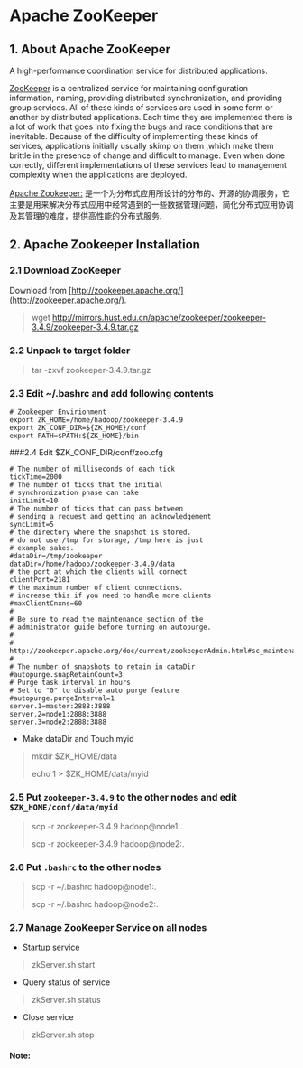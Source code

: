 # Apache ZooKeeper
## 1. About Apache ZooKeeper

A high-performance coordination service for distributed applications.

[ZooKeeper](http://zookeeper.apache.org/) is a centralized service for maintaining configuration information, naming, providing distributed synchronization, and providing group services. All of these kinds of services are used in some form or another by distributed applications. Each time they are implemented there is a lot of work that goes into fixing the bugs and race conditions that are inevitable. Because of the difficulty of implementing these kinds of services, applications initially usually skimp on them ,which make them brittle in the presence of change and difficult to manage. Even when done correctly, different implementations of these services lead to management complexity when the applications are deployed.

[Apache Zookeeper:](http://blog.fens.me/hadoop-family-roadmap/) 是一个为分布式应用所设计的分布的、开源的协调服务，它主要是用来解决分布式应用中经常遇到的一些数据管理问题，简化分布式应用协调及其管理的难度，提供高性能的分布式服务.

## 2. Apache Zookeeper Installation
### 2.1 Download ZooKeeper
Download from [http://zookeeper.apache.org/](http://zookeeper.apache.org/).
> wget http://mirrors.hust.edu.cn/apache/zookeeper/zookeeper-3.4.9/zookeeper-3.4.9.tar.gz

### 2.2 Unpack to target folder
> tar -zxvf zookeeper-3.4.9.tar.gz

### 2.3 Edit ~/.bashrc and add following contents

```
# Zookeeper Envirionment
export ZK_HOME=/home/hadoop/zookeeper-3.4.9
export ZK_CONF_DIR=${ZK_HOME}/conf
export PATH=$PATH:${ZK_HOME}/bin
```

###2.4 Edit $ZK_CONF_DIR/conf/zoo.cfg
```
# The number of milliseconds of each tick
tickTime=2000
# The number of ticks that the initial 
# synchronization phase can take
initLimit=10
# The number of ticks that can pass between 
# sending a request and getting an acknowledgement
syncLimit=5
# the directory where the snapshot is stored.
# do not use /tmp for storage, /tmp here is just 
# example sakes.
#dataDir=/tmp/zookeeper
dataDir=/home/hadoop/zookeeper-3.4.9/data
# the port at which the clients will connect
clientPort=2181
# the maximum number of client connections.
# increase this if you need to handle more clients
#maxClientCnxns=60
#
# Be sure to read the maintenance section of the 
# administrator guide before turning on autopurge.
#
# http://zookeeper.apache.org/doc/current/zookeeperAdmin.html#sc_maintenance
#
# The number of snapshots to retain in dataDir
#autopurge.snapRetainCount=3
# Purge task interval in hours
# Set to "0" to disable auto purge feature
#autopurge.purgeInterval=1
server.1=master:2888:3888
server.2=node1:2888:3888
server.3=node2:2888:3888
```
* Make dataDir and Touch myid
> mkdir $ZK_HOME/data
> 
> echo 1 > $ZK_HOME/data/myid


### 2.5 Put ```zookeeper-3.4.9``` to the other nodes and edit ```$ZK_HOME/conf/data/myid```
> scp -r zookeeper-3.4.9 hadoop@node1:.
>
> scp -r zookeeper-3.4.9 hadoop@node2:.

### 2.6 Put ```.bashrc``` to the other nodes
> scp -r ~/.bashrc hadoop@node1:.
>
> scp -r ~/.bashrc hadoop@node2:.

### 2.7 Manage ZooKeeper Service on all nodes
* Startup service
> zkServer.sh start

* Query status of service 
> zkServer.sh status

* Close service
> zkServer.sh stop

#### Note:
